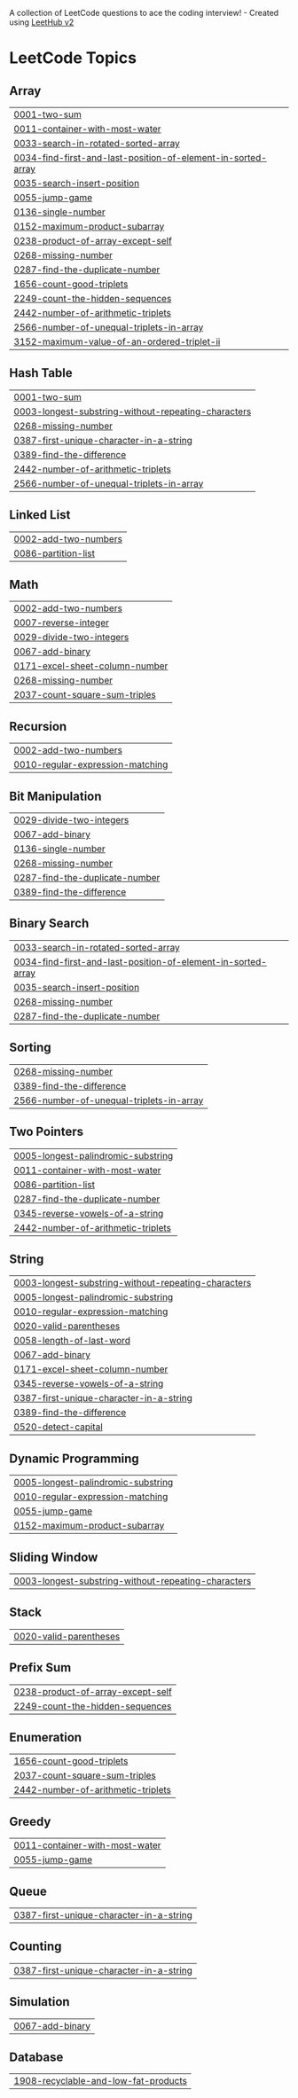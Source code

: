 A collection of LeetCode questions to ace the coding interview! - Created using [LeetHub v2](https://github.com/arunbhardwaj/LeetHub-2.0)
<!---LeetCode Topics Start-->
# LeetCode Topics
## Array
|  |
| ------- |
| [0001-two-sum](https://github.com/Elakkiya2092004/practice/tree/master/0001-two-sum) |
| [0011-container-with-most-water](https://github.com/Elakkiya2092004/practice/tree/master/0011-container-with-most-water) |
| [0033-search-in-rotated-sorted-array](https://github.com/Elakkiya2092004/practice/tree/master/0033-search-in-rotated-sorted-array) |
| [0034-find-first-and-last-position-of-element-in-sorted-array](https://github.com/Elakkiya2092004/practice/tree/master/0034-find-first-and-last-position-of-element-in-sorted-array) |
| [0035-search-insert-position](https://github.com/Elakkiya2092004/practice/tree/master/0035-search-insert-position) |
| [0055-jump-game](https://github.com/Elakkiya2092004/practice/tree/master/0055-jump-game) |
| [0136-single-number](https://github.com/Elakkiya2092004/practice/tree/master/0136-single-number) |
| [0152-maximum-product-subarray](https://github.com/Elakkiya2092004/practice/tree/master/0152-maximum-product-subarray) |
| [0238-product-of-array-except-self](https://github.com/Elakkiya2092004/practice/tree/master/0238-product-of-array-except-self) |
| [0268-missing-number](https://github.com/Elakkiya2092004/practice/tree/master/0268-missing-number) |
| [0287-find-the-duplicate-number](https://github.com/Elakkiya2092004/practice/tree/master/0287-find-the-duplicate-number) |
| [1656-count-good-triplets](https://github.com/Elakkiya2092004/practice/tree/master/1656-count-good-triplets) |
| [2249-count-the-hidden-sequences](https://github.com/Elakkiya2092004/practice/tree/master/2249-count-the-hidden-sequences) |
| [2442-number-of-arithmetic-triplets](https://github.com/Elakkiya2092004/practice/tree/master/2442-number-of-arithmetic-triplets) |
| [2566-number-of-unequal-triplets-in-array](https://github.com/Elakkiya2092004/practice/tree/master/2566-number-of-unequal-triplets-in-array) |
| [3152-maximum-value-of-an-ordered-triplet-ii](https://github.com/Elakkiya2092004/practice/tree/master/3152-maximum-value-of-an-ordered-triplet-ii) |
## Hash Table
|  |
| ------- |
| [0001-two-sum](https://github.com/Elakkiya2092004/practice/tree/master/0001-two-sum) |
| [0003-longest-substring-without-repeating-characters](https://github.com/Elakkiya2092004/practice/tree/master/0003-longest-substring-without-repeating-characters) |
| [0268-missing-number](https://github.com/Elakkiya2092004/practice/tree/master/0268-missing-number) |
| [0387-first-unique-character-in-a-string](https://github.com/Elakkiya2092004/practice/tree/master/0387-first-unique-character-in-a-string) |
| [0389-find-the-difference](https://github.com/Elakkiya2092004/practice/tree/master/0389-find-the-difference) |
| [2442-number-of-arithmetic-triplets](https://github.com/Elakkiya2092004/practice/tree/master/2442-number-of-arithmetic-triplets) |
| [2566-number-of-unequal-triplets-in-array](https://github.com/Elakkiya2092004/practice/tree/master/2566-number-of-unequal-triplets-in-array) |
## Linked List
|  |
| ------- |
| [0002-add-two-numbers](https://github.com/Elakkiya2092004/practice/tree/master/0002-add-two-numbers) |
| [0086-partition-list](https://github.com/Elakkiya2092004/practice/tree/master/0086-partition-list) |
## Math
|  |
| ------- |
| [0002-add-two-numbers](https://github.com/Elakkiya2092004/practice/tree/master/0002-add-two-numbers) |
| [0007-reverse-integer](https://github.com/Elakkiya2092004/practice/tree/master/0007-reverse-integer) |
| [0029-divide-two-integers](https://github.com/Elakkiya2092004/practice/tree/master/0029-divide-two-integers) |
| [0067-add-binary](https://github.com/Elakkiya2092004/practice/tree/master/0067-add-binary) |
| [0171-excel-sheet-column-number](https://github.com/Elakkiya2092004/practice/tree/master/0171-excel-sheet-column-number) |
| [0268-missing-number](https://github.com/Elakkiya2092004/practice/tree/master/0268-missing-number) |
| [2037-count-square-sum-triples](https://github.com/Elakkiya2092004/practice/tree/master/2037-count-square-sum-triples) |
## Recursion
|  |
| ------- |
| [0002-add-two-numbers](https://github.com/Elakkiya2092004/practice/tree/master/0002-add-two-numbers) |
| [0010-regular-expression-matching](https://github.com/Elakkiya2092004/practice/tree/master/0010-regular-expression-matching) |
## Bit Manipulation
|  |
| ------- |
| [0029-divide-two-integers](https://github.com/Elakkiya2092004/practice/tree/master/0029-divide-two-integers) |
| [0067-add-binary](https://github.com/Elakkiya2092004/practice/tree/master/0067-add-binary) |
| [0136-single-number](https://github.com/Elakkiya2092004/practice/tree/master/0136-single-number) |
| [0268-missing-number](https://github.com/Elakkiya2092004/practice/tree/master/0268-missing-number) |
| [0287-find-the-duplicate-number](https://github.com/Elakkiya2092004/practice/tree/master/0287-find-the-duplicate-number) |
| [0389-find-the-difference](https://github.com/Elakkiya2092004/practice/tree/master/0389-find-the-difference) |
## Binary Search
|  |
| ------- |
| [0033-search-in-rotated-sorted-array](https://github.com/Elakkiya2092004/practice/tree/master/0033-search-in-rotated-sorted-array) |
| [0034-find-first-and-last-position-of-element-in-sorted-array](https://github.com/Elakkiya2092004/practice/tree/master/0034-find-first-and-last-position-of-element-in-sorted-array) |
| [0035-search-insert-position](https://github.com/Elakkiya2092004/practice/tree/master/0035-search-insert-position) |
| [0268-missing-number](https://github.com/Elakkiya2092004/practice/tree/master/0268-missing-number) |
| [0287-find-the-duplicate-number](https://github.com/Elakkiya2092004/practice/tree/master/0287-find-the-duplicate-number) |
## Sorting
|  |
| ------- |
| [0268-missing-number](https://github.com/Elakkiya2092004/practice/tree/master/0268-missing-number) |
| [0389-find-the-difference](https://github.com/Elakkiya2092004/practice/tree/master/0389-find-the-difference) |
| [2566-number-of-unequal-triplets-in-array](https://github.com/Elakkiya2092004/practice/tree/master/2566-number-of-unequal-triplets-in-array) |
## Two Pointers
|  |
| ------- |
| [0005-longest-palindromic-substring](https://github.com/Elakkiya2092004/practice/tree/master/0005-longest-palindromic-substring) |
| [0011-container-with-most-water](https://github.com/Elakkiya2092004/practice/tree/master/0011-container-with-most-water) |
| [0086-partition-list](https://github.com/Elakkiya2092004/practice/tree/master/0086-partition-list) |
| [0287-find-the-duplicate-number](https://github.com/Elakkiya2092004/practice/tree/master/0287-find-the-duplicate-number) |
| [0345-reverse-vowels-of-a-string](https://github.com/Elakkiya2092004/practice/tree/master/0345-reverse-vowels-of-a-string) |
| [2442-number-of-arithmetic-triplets](https://github.com/Elakkiya2092004/practice/tree/master/2442-number-of-arithmetic-triplets) |
## String
|  |
| ------- |
| [0003-longest-substring-without-repeating-characters](https://github.com/Elakkiya2092004/practice/tree/master/0003-longest-substring-without-repeating-characters) |
| [0005-longest-palindromic-substring](https://github.com/Elakkiya2092004/practice/tree/master/0005-longest-palindromic-substring) |
| [0010-regular-expression-matching](https://github.com/Elakkiya2092004/practice/tree/master/0010-regular-expression-matching) |
| [0020-valid-parentheses](https://github.com/Elakkiya2092004/practice/tree/master/0020-valid-parentheses) |
| [0058-length-of-last-word](https://github.com/Elakkiya2092004/practice/tree/master/0058-length-of-last-word) |
| [0067-add-binary](https://github.com/Elakkiya2092004/practice/tree/master/0067-add-binary) |
| [0171-excel-sheet-column-number](https://github.com/Elakkiya2092004/practice/tree/master/0171-excel-sheet-column-number) |
| [0345-reverse-vowels-of-a-string](https://github.com/Elakkiya2092004/practice/tree/master/0345-reverse-vowels-of-a-string) |
| [0387-first-unique-character-in-a-string](https://github.com/Elakkiya2092004/practice/tree/master/0387-first-unique-character-in-a-string) |
| [0389-find-the-difference](https://github.com/Elakkiya2092004/practice/tree/master/0389-find-the-difference) |
| [0520-detect-capital](https://github.com/Elakkiya2092004/practice/tree/master/0520-detect-capital) |
## Dynamic Programming
|  |
| ------- |
| [0005-longest-palindromic-substring](https://github.com/Elakkiya2092004/practice/tree/master/0005-longest-palindromic-substring) |
| [0010-regular-expression-matching](https://github.com/Elakkiya2092004/practice/tree/master/0010-regular-expression-matching) |
| [0055-jump-game](https://github.com/Elakkiya2092004/practice/tree/master/0055-jump-game) |
| [0152-maximum-product-subarray](https://github.com/Elakkiya2092004/practice/tree/master/0152-maximum-product-subarray) |
## Sliding Window
|  |
| ------- |
| [0003-longest-substring-without-repeating-characters](https://github.com/Elakkiya2092004/practice/tree/master/0003-longest-substring-without-repeating-characters) |
## Stack
|  |
| ------- |
| [0020-valid-parentheses](https://github.com/Elakkiya2092004/practice/tree/master/0020-valid-parentheses) |
## Prefix Sum
|  |
| ------- |
| [0238-product-of-array-except-self](https://github.com/Elakkiya2092004/practice/tree/master/0238-product-of-array-except-self) |
| [2249-count-the-hidden-sequences](https://github.com/Elakkiya2092004/practice/tree/master/2249-count-the-hidden-sequences) |
## Enumeration
|  |
| ------- |
| [1656-count-good-triplets](https://github.com/Elakkiya2092004/practice/tree/master/1656-count-good-triplets) |
| [2037-count-square-sum-triples](https://github.com/Elakkiya2092004/practice/tree/master/2037-count-square-sum-triples) |
| [2442-number-of-arithmetic-triplets](https://github.com/Elakkiya2092004/practice/tree/master/2442-number-of-arithmetic-triplets) |
## Greedy
|  |
| ------- |
| [0011-container-with-most-water](https://github.com/Elakkiya2092004/practice/tree/master/0011-container-with-most-water) |
| [0055-jump-game](https://github.com/Elakkiya2092004/practice/tree/master/0055-jump-game) |
## Queue
|  |
| ------- |
| [0387-first-unique-character-in-a-string](https://github.com/Elakkiya2092004/practice/tree/master/0387-first-unique-character-in-a-string) |
## Counting
|  |
| ------- |
| [0387-first-unique-character-in-a-string](https://github.com/Elakkiya2092004/practice/tree/master/0387-first-unique-character-in-a-string) |
## Simulation
|  |
| ------- |
| [0067-add-binary](https://github.com/Elakkiya2092004/practice/tree/master/0067-add-binary) |
## Database
|  |
| ------- |
| [1908-recyclable-and-low-fat-products](https://github.com/Elakkiya2092004/practice/tree/master/1908-recyclable-and-low-fat-products) |
<!---LeetCode Topics End-->